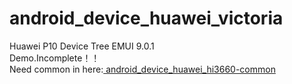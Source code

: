 # android_device_huawei_victoria
Huawei P10 Device Tree EMUI 9.0.1  
Demo.Incomplete！！  
Need common in here:[ android_device_huawei_hi3660-common](https://github.com/Coconutat/android_device_huawei_hi3660-common)

